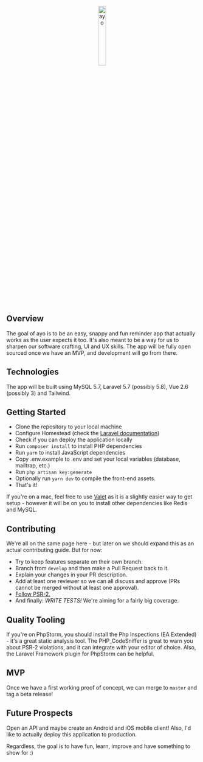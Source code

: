 <p align="center">
    <img title="ayo" width="20%" src="https://i.imgur.com/So0rxLO.png" />
</p>

## Overview
The goal of ayo is to be an easy, snappy and fun reminder app that actually works as the user expects it too.
It's also meant to be a way for us to sharpen our software crafting, UI and UX skills.
The app will be fully open sourced once we have an MVP, and development will go from there.

## Technologies
The app will be built using MySQL 5.7, Laravel 5.7 (possibly 5.8), Vue 2.6 (possibly 3) and Tailwind.

## Getting Started
- Clone the repository to your local machine
- Configure Homestead (check the [Laravel documentation](https://laravel.com/docs/5.7/homestead))
- Check if you can deploy the application locally
- Run `composer install` to install PHP dependencies
- Run `yarn` to install JavaScript dependencies
- Copy .env.example to .env and set your local variables (database, mailtrap, etc.)
- Run `php artisan key:generate`
- Optionally run `yarn dev` to compile the front-end assets.
- That's it!

If you're on a mac, feel free to use [Valet](https://laravel.com/docs/5.7/valet) as it is a slightly easier way to get setup - however it will be on you to
install other dependencies like Redis and MySQL.

## Contributing
We're all on the same page here - but later on we should expand this as an actual contributing guide.
But for now:
- Try to keep features separate on their own branch.
- Branch from `develop` and then make a Pull Request back to it.
- Explain your changes in your PR description.
- Add at least one reviewer so we can all discuss and approve (PRs cannot be merged without at least one approval).
- [Follow PSR-2.](https://www.php-fig.org/psr/psr-2/)
- And finally: *WRITE TESTS!* We're aiming for a fairly big coverage.

## Quality Tooling
If you're on PhpStorm, you should install the Php Inspections (EA Extended) - it's a great static analysis tool.
The PHP_CodeSniffer is great to warn you about PSR-2 violations, and it can integrate with your editor of choice.
Also, the Laravel Framework plugin for PhpStorm can be helpful.

## MVP
Once we have a first working proof of concept, we can merge to `master` and tag a beta release!

## Future Prospects
Open an API and maybe create an Android and iOS mobile client!
Also, I'd like to actually deploy this application to production.

Regardless, the goal is to have fun, learn, improve and have something to show for :)
